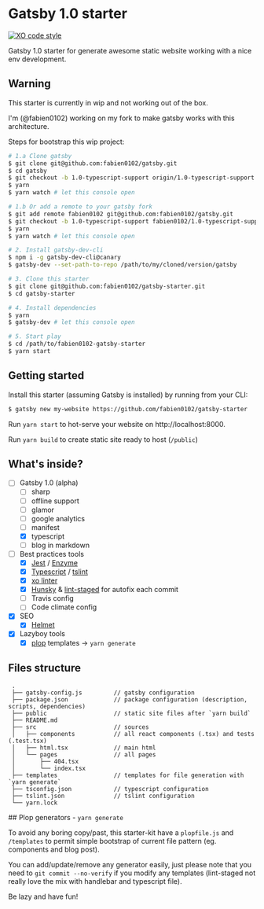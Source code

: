# Gatsby 1.0 starter
[![XO code style](https://img.shields.io/badge/code_style-XO-5ed9c7.svg)](https://github.com/sindresorhus/xo)

Gatsby 1.0 starter for generate awesome static website working with a nice env development.

## Warning

This starter is currently in wip and not working out of the box.

I'm (@fabien0102) working on my fork to make gatsby works with this architecture.

Steps for bootstrap this wip project:

```bash
# 1.a Clone gatsby
$ git clone git@github.com:fabien0102/gatsby.git
$ cd gatsby
$ git checkout -b 1.0-typescript-support origin/1.0-typescript-support
$ yarn
$ yarn watch # let this console open

# 1.b Or add a remote to your gatsby fork
$ git add remote fabien0102 git@github.com:fabien0102/gatsby.git
$ git checkout -b 1.0-typescript-support fabien0102/1.0-typescript-support
$ yarn
$ yarn watch # let this console open

# 2. Install gatsby-dev-cli
$ npm i -g gatsby-dev-cli@canary
$ gatsby-dev --set-path-to-repo /path/to/my/cloned/version/gatsby

# 3. Clone this starter
$ git clone git@github.com:fabien0102/gatsby-starter.git
$ cd gatsby-starter

# 4. Install dependencies
$ yarn
$ gatsby-dev # let this console open

# 5. Start play
$ cd /path/to/fabien0102-gatsby-starter
$ yarn start
```

## Getting started

Install this starter (assuming Gatsby is installed) by running from your CLI: 

```bash
$ gatsby new my-website https://github.com/fabien0102/gatsby-starter
```

Run `yarn start` to hot-serve your website on http://localhost:8000.

Run `yarn build` to create static site ready to host (`/public`)

## What's inside?

- [ ] Gatsby 1.0 (alpha)
  - [ ] sharp
  - [ ] offline support
  - [ ] glamor
  - [ ] google analytics
  - [ ] manifest
  - [x] typescript
  - [ ] blog in markdown
- [ ] Best practices tools
  - [x] [Jest](https://facebook.github.io/jest/) / [Enzyme](http://airbnb.io/enzyme/)
  - [x] [Typescript](https://www.typescriptlang.org/) / [tslint](https://palantir.github.io/tslint/)
  - [x] [xo linter](https://github.com/sindresorhus/xo)
  - [x] [Hunsky](https://github.com/typicode/husky) & [lint-staged](https://github.com/okonet/lint-staged) for autofix each commit
  - [ ] Travis config
  - [ ] Code climate config
- [x] SEO
  - [x] [Helmet](https://github.com/nfl/react-helmet)
- [x] Lazyboy tools
  - [x] [plop](https://github.com/amwmedia/plop) templates -> `yarn generate`

## Files structure
```
 .
 ├── gatsby-config.js         // gatsby configuration
 ├── package.json             // package configuration (description, scripts, dependencies)
 ├── public                   // static site files after `yarn build`
 ├── README.md
 ├── src                      // sources
 │   ├── components           // all react components (.tsx) and tests (.test.tsx)
 │   ├── html.tsx             // main html
 │   └── pages                // all pages
 │       ├── 404.tsx
 │       └── index.tsx
 ├── templates                // templates for file generation with `yarn generate`
 ├── tsconfig.json            // typescript configuration
 ├── tslint.json              // tslint configuration
 └── yarn.lock
 ```

## Plop generators - `yarn generate`

To avoid any boring copy/past, this starter-kit have a `plopfile.js` and `/templates` to permit 
simple bootstrap of current file pattern (eg. components and blog post).

You can add/update/remove any generator easily, just please note that you need to `git commit --no-verify` if 
you modify any templates (lint-staged not really love the mix with handlebar and typescript file).

Be lazy and have fun!